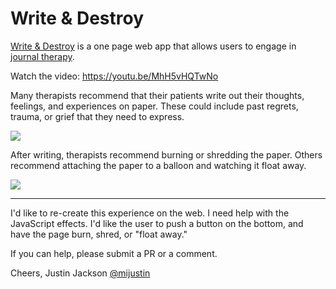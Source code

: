# Write & Destroy

[Write & Destroy](http://writeanddestroy.com) is a one page web app that allows users to engage in [journal therapy](https://en.wikipedia.org/wiki/Journal_therapy).

Watch the video: https://youtu.be/MhH5vHQTwNo

Many therapists recommend that their patients write out their thoughts, feelings, and experiences on paper. These could include past regrets, trauma, or grief that they need to express.

![](https://media.tenor.com/images/3ec9e8cd008d219fc1ff5227253b73d5/tenor.gif)

After writing, therapists recommend burning or shredding the paper. Others recommend attaching the paper to a balloon and watching it float away.

![](https://media.giphy.com/media/VRiCdtXRUffxu/giphy.gif)

---

I'd like to re-create this experience on the web. I need help with the JavaScript effects. I'd like the user to push a button on the bottom, and have the page burn, shred, or "float away."

If you can help, please submit a PR or a comment.

Cheers,
Justin Jackson
[@mijustin](https://twitter.com/mijustin)
